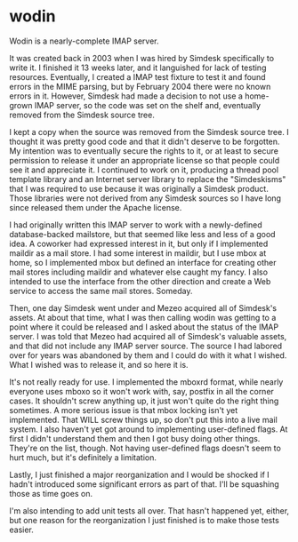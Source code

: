 wodin
=====

Wodin is a nearly-complete IMAP server.

It was created back in 2003 when I was hired by Simdesk specifically to write it.  I finished it 13 weeks later, and it
languished for lack of testing resources.  Eventually, I created a IMAP test fixture to test it and found errors in the
MIME parsing, but by February 2004 there were no known errors in it.  However, Simdesk had made a decision to not use a
home-grown IMAP server, so the code was set on the shelf and, eventually removed from the Simdesk source tree.

I kept a copy when the source was removed from the Simdesk source tree.  I thought it was pretty good code and that it
didn't deserve to be forgotten.  My intention was to eventually secure the rights to it, or at least to secure permission
to release it under an appropriate license so that people could see it and appreciate it.  I continued to work on it,
producing a thread pool template library and an Internet server library to replace the "Simdeskisms" that I was required
to use because it was originally a Simdesk product.  Those libraries were not derived from any Simdesk sources so I have
long since released them under the Apache license.

I had originally written this IMAP server to work with a newly-defined database-backed mailstore, but that seemed like
less and less of a good idea.  A coworker had expressed interest in it, but only if I implemented maildir as a mail store.
I had some interest in maildir, but I use mbox at home, so I implemented mbox but defined an interface for creating other
mail stores including maildir and whatever else caught my fancy.  I also intended to use the interface from the other
direction and create a Web service to access the same mail stores.  Someday.

Then, one day Simdesk went under and Mezeo acquired all of Simdesk's assets. At about that time, what I was then calling
wodin was getting to a point where it could be released and I asked about the status of the IMAP server.  I was told that
Mezeo had acquired all of Simdesk's valuable assets, and that did not include any IMAP server source.  The source I had
labored over for years was abandoned by them and I could do with it what I wished.  What I wished was to release it, and
so here it is.

It's not really ready for use.  I implemented the mboxrd format, while nearly everyone uses mboxo so it won't work with,
say, postfix in all the corner cases.  It shouldn't screw anything up, it just won't quite do the right thing sometimes.
A more serious issue is that mbox locking isn't yet implemented.  That WILL screw things up, so don't put this into a
live mail system.  I also haven't yet got around to implementing user-defined flags.  At first I didn't understand them
and then I got busy doing other things.  They're on the list, though.  Not having user-defined flags doesn't seem to hurt
much, but it's definitely a limitation.

Lastly, I just finished a major reorganization and I would be shocked if I hadn't introduced some significant errors as
part of that.  I'll be squashing those as time goes on.

I'm also intending to add unit tests all over.  That hasn't happened yet, either, but one reason for the reorganization 
I just finished is to make those tests easier.
